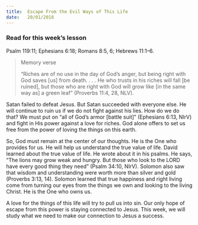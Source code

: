 ```yaml
---
title:  Escape From the Evil Ways of This Life
date:   20/01/2018
---
```


### Read for this week’s lesson
Psalm 119:11; Ephesians 6:18; Romans 8:5, 6; Hebrews 11:1–6. 

> <p>Memory verse</p>
> “Riches are of no use in the day of God’s anger, but being right with God saves [us] from death. . . . He who trusts in his riches will fall [be ruined], but those who are right with God will grow like [in the same way as] a green leaf” (Proverbs 11:4, 28, NLV). 

Satan failed to defeat Jesus. But Satan succeeded with everyone else. He will continue to ruin us if we do not fight against his lies. How do we do that? We must put on “all of God’s armor [battle suit]” (Ephesians 6:13, NIrV) and fight in His power against a love for riches. God alone offers to set us free from the power of loving the things on this earth. 

So, God must remain at the center of our thoughts. He is the One who provides for us. He will help us understand the true value of life. David learned about the true value of life. He wrote about it in his psalms. He says, “The lions may grow weak and hungry. But those who look to the LORD have every good thing they need” (Psalm 34:10, NIrV). Solomon also saw that wisdom and understanding were worth more than silver and gold (Proverbs 3:13, 14). Solomon learned that true happiness and right living come from turning our eyes from the things we own and looking to the living Christ. He is the One who owns us. 

A love for the things of this life will try to pull us into sin. Our only hope of escape from this power is staying connected to Jesus. This week, we will study what we need to make our connection to Jesus a success.